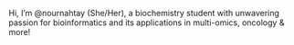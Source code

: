 Hi, I’m @nournahtay (She/Her), a biochemistry student with unwavering passion for bioinformatics and its applications in multi-omics, oncology & more!

<!---
nournahtay/nournahtay is a ✨ special ✨ repository because its `README.md` (this file) appears on your GitHub profile.
You can click the Preview link to take a look at your changes.
--->
